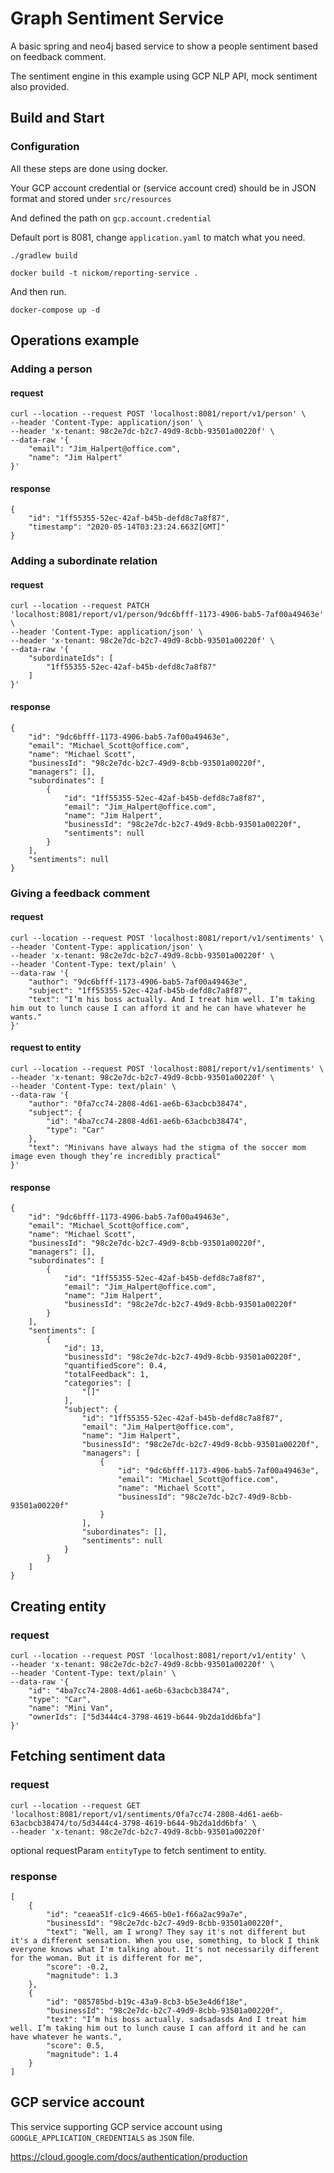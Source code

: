 # Graph Sentiment Service

A basic spring and neo4j based service to show a people sentiment based on feedback comment.

The sentiment engine in this example using GCP NLP API, mock sentiment also provided.

## Build and Start
### Configuration

All these steps are done using docker.

Your GCP account credential or (service account cred) should be in JSON format and stored
under `src/resources`

And defined the path on `gcp.account.credential`


Default port is 8081, change `application.yaml` to match what you need.
```
./gradlew build

docker build -t nickom/reporting-service .

```

And then run.
```
docker-compose up -d
```
## Operations example
### Adding a person
#### request
```
curl --location --request POST 'localhost:8081/report/v1/person' \
--header 'Content-Type: application/json' \
--header 'x-tenant: 98c2e7dc-b2c7-49d9-8cbb-93501a00220f' \
--data-raw '{
	"email": "Jim_Halpert@office.com",
	"name": "Jim Halpert"
}'
```
#### response
```
{
    "id": "1ff55355-52ec-42af-b45b-defd8c7a8f87",
    "timestamp": "2020-05-14T03:23:24.663Z[GMT]"
}
```

### Adding a subordinate relation
#### request
```
curl --location --request PATCH 'localhost:8081/report/v1/person/9dc6bfff-1173-4906-bab5-7af00a49463e' \
--header 'Content-Type: application/json' \
--header 'x-tenant: 98c2e7dc-b2c7-49d9-8cbb-93501a00220f' \
--data-raw '{
    "subordinateIds": [
        "1ff55355-52ec-42af-b45b-defd8c7a8f87"
    ]
}'
```
#### response
```
{
    "id": "9dc6bfff-1173-4906-bab5-7af00a49463e",
    "email": "Michael_Scott@office.com",
    "name": "Michael Scott",
    "businessId": "98c2e7dc-b2c7-49d9-8cbb-93501a00220f",
    "managers": [],
    "subordinates": [
        {
            "id": "1ff55355-52ec-42af-b45b-defd8c7a8f87",
            "email": "Jim_Halpert@office.com",
            "name": "Jim Halpert",
            "businessId": "98c2e7dc-b2c7-49d9-8cbb-93501a00220f",
            "sentiments": null
        }
    ],
    "sentiments": null
}
```

### Giving a feedback comment
#### request
```
curl --location --request POST 'localhost:8081/report/v1/sentiments' \
--header 'Content-Type: application/json' \
--header 'x-tenant: 98c2e7dc-b2c7-49d9-8cbb-93501a00220f' \
--header 'Content-Type: text/plain' \
--data-raw '{
    "author": "9dc6bfff-1173-4906-bab5-7af00a49463e",
    "subject": "1ff55355-52ec-42af-b45b-defd8c7a8f87",
    "text": "I’m his boss actually. And I treat him well. I’m taking him out to lunch cause I can afford it and he can have whatever he wants."
}'
```
#### request to entity
```
curl --location --request POST 'localhost:8081/report/v1/sentiments' \
--header 'x-tenant: 98c2e7dc-b2c7-49d9-8cbb-93501a00220f' \
--header 'Content-Type: text/plain' \
--data-raw '{
    "author": "0fa7cc74-2808-4d61-ae6b-63acbcb38474",
    "subject": {
    	"id": "4ba7cc74-2808-4d61-ae6b-63acbcb38474",
    	"type": "Car"
    },
    "text": "Minivans have always had the stigma of the soccer mom image even though they’re incredibly practical"
}'
```
#### response
```
{
    "id": "9dc6bfff-1173-4906-bab5-7af00a49463e",
    "email": "Michael_Scott@office.com",
    "name": "Michael Scott",
    "businessId": "98c2e7dc-b2c7-49d9-8cbb-93501a00220f",
    "managers": [],
    "subordinates": [
        {
            "id": "1ff55355-52ec-42af-b45b-defd8c7a8f87",
            "email": "Jim_Halpert@office.com",
            "name": "Jim Halpert",
            "businessId": "98c2e7dc-b2c7-49d9-8cbb-93501a00220f"
        }
    ],
    "sentiments": [
        {
            "id": 13,
            "businessId": "98c2e7dc-b2c7-49d9-8cbb-93501a00220f",
            "quantifiedScore": 0.4,
            "totalFeedback": 1,
            "categories": [
                "[]"
            ],
            "subject": {
                "id": "1ff55355-52ec-42af-b45b-defd8c7a8f87",
                "email": "Jim_Halpert@office.com",
                "name": "Jim Halpert",
                "businessId": "98c2e7dc-b2c7-49d9-8cbb-93501a00220f",
                "managers": [
                    {
                        "id": "9dc6bfff-1173-4906-bab5-7af00a49463e",
                        "email": "Michael_Scott@office.com",
                        "name": "Michael Scott",
                        "businessId": "98c2e7dc-b2c7-49d9-8cbb-93501a00220f"
                    }
                ],
                "subordinates": [],
                "sentiments": null
            }
        }
    ]
}
```

## Creating entity
### request
```
curl --location --request POST 'localhost:8081/report/v1/entity' \
--header 'x-tenant: 98c2e7dc-b2c7-49d9-8cbb-93501a00220f' \
--header 'Content-Type: text/plain' \
--data-raw '{
	"id": "4ba7cc74-2808-4d61-ae6b-63acbcb38474",
	"type": "Car",
	"name": "Mini Van",
	"ownerIds": ["5d3444c4-3798-4619-b644-9b2da1dd6bfa"]
}'
```

## Fetching sentiment data
### request
```
curl --location --request GET 'localhost:8081/report/v1/sentiments/0fa7cc74-2808-4d61-ae6b-63acbcb38474/to/5d3444c4-3798-4619-b644-9b2da1dd6bfa' \
--header 'x-tenant: 98c2e7dc-b2c7-49d9-8cbb-93501a00220f'
```
optional requestParam `entityType` to fetch sentiment to entity.
### response
```
[    
    {
        "id": "ceaea51f-c1c9-4665-b0e1-f66a2ac99a7e",
        "businessId": "98c2e7dc-b2c7-49d9-8cbb-93501a00220f",
        "text": "Well, am I wrong? They say it's not different but it's a different sensation. When you use, something, to block I think everyone knows what I'm talking about. It's not necessarily different for the woman. But it is different for me",
        "score": -0.2,
        "magnitude": 1.3
    },
    {
        "id": "085785bd-b19c-43a9-8cb3-b5e3e4d6f18e",
        "businessId": "98c2e7dc-b2c7-49d9-8cbb-93501a00220f",
        "text": "I’m his boss actually. sadsadasds And I treat him well. I’m taking him out to lunch cause I can afford it and he can have whatever he wants.",
        "score": 0.5,
        "magnitude": 1.4
    }
]
```

## GCP service account
This service supporting GCP service account using `GOOGLE_APPLICATION_CREDENTIALS` as `JSON` file.

https://cloud.google.com/docs/authentication/production
